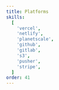 ```yaml
---
title: Platforms
skills:
  [
    'vercel',
    'netlify',
    'planetscale',
    'github',
    'gitlab',
    's3',
    'pusher',
    'stripe',
  ]
order: 41
---
```

